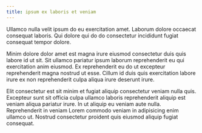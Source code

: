 ```yaml
---
title: ipsum ex laboris et veniam
---
```


Ullamco nulla velit ipsum do eu exercitation amet. Laborum dolore occaecat consequat laboris. Qui dolore qui do do consectetur incididunt fugiat consequat tempor dolore.

Minim dolore dolor amet est magna irure eiusmod consectetur duis quis labore id ut sit. Sit ullamco pariatur ipsum laborum reprehenderit eu qui exercitation anim eiusmod. Ex reprehenderit eu do ut excepteur reprehenderit magna nostrud ut esse. Cillum id duis quis exercitation labore irure ex non reprehenderit culpa aliqua irure deserunt irure.

Elit consectetur est sit minim et fugiat aliquip consectetur veniam nulla quis. Excepteur sunt sit officia culpa ullamco laboris reprehenderit aliquip est veniam aliqua pariatur irure. In ut aliquip eu veniam aute nulla. Reprehenderit in veniam Lorem commodo veniam in adipisicing enim ullamco ut. Nostrud consectetur proident quis eiusmod aliquip fugiat consequat.